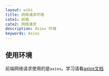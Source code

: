 ```yaml
---
layout: wiki
title: 网络请求环境
cate1: 前端
cate2: 网络请求
description: Axios 环境
keywords: Axios
---
```


## 使用环境
前端网络请求使用的是`axios`。学习请看[axios文档](https://axios-http.com/zh/docs/intro)

